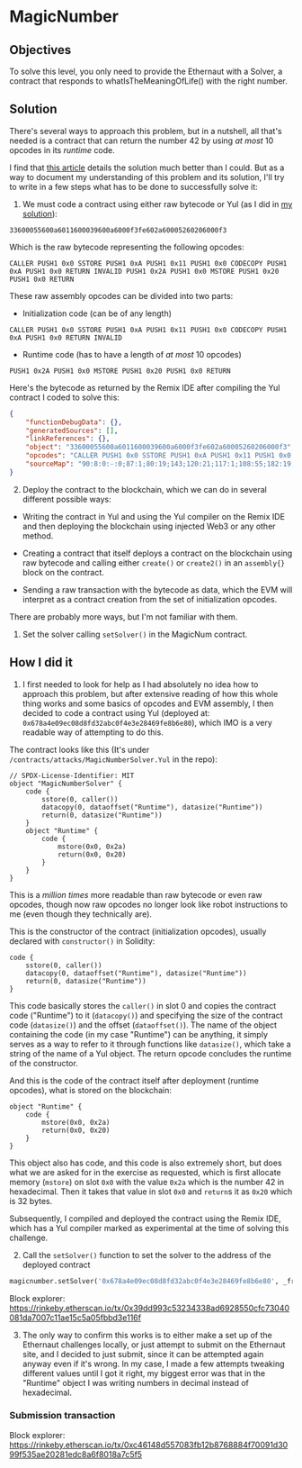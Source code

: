 # MagicNumber

## Objectives

To solve this level, you only need to provide the Ethernaut with a Solver, a contract that responds to whatIsTheMeaningOfLife() with the right number.

## Solution

There's several ways to approach this problem, but in a nutshell, all that's needed is a contract that can return the number 42 by using _at most_ 10 opcodes in its _runtime_ code.

I find that [this article](https://medium.com/coinmonks/ethernaut-lvl-19-magicnumber-walkthrough-how-to-deploy-contracts-using-raw-assembly-opcodes-c50edb0f71a2) details the solution much better than I could. But as a way to document my understanding of this problem and its solution, I'll try to write in a few steps what has to be done to successfully solve it:

1. We must code a contract using either raw bytecode or Yul (as I did in [my solution](#how-i-did-it)):

```
33600055600a6011600039600a6000f3fe602a60005260206000f3
```

Which is the raw bytecode representing the following opcodes:

```
CALLER PUSH1 0x0 SSTORE PUSH1 0xA PUSH1 0x11 PUSH1 0x0 CODECOPY PUSH1 0xA PUSH1 0x0 RETURN INVALID PUSH1 0x2A PUSH1 0x0 MSTORE PUSH1 0x20 PUSH1 0x0 RETURN 
```

These raw assembly opcodes can be divided into two parts:

* Initialization code (can be of any length)

```assembly
CALLER PUSH1 0x0 SSTORE PUSH1 0xA PUSH1 0x11 PUSH1 0x0 CODECOPY PUSH1 0xA PUSH1 0x0 RETURN INVALID
```

* Runtime code (has to have a length of _at most_ 10 opcodes)

```assembly
PUSH1 0x2A PUSH1 0x0 MSTORE PUSH1 0x20 PUSH1 0x0 RETURN 
```

Here's the bytecode as returned by the Remix IDE after compiling the Yul contract I coded to solve this:

```json
{
	"functionDebugData": {},
	"generatedSources": [],
	"linkReferences": {},
	"object": "33600055600a6011600039600a6000f3fe602a60005260206000f3",
	"opcodes": "CALLER PUSH1 0x0 SSTORE PUSH1 0xA PUSH1 0x11 PUSH1 0x0 CODECOPY PUSH1 0xA PUSH1 0x0 RETURN INVALID PUSH1 0x2A PUSH1 0x0 MSTORE PUSH1 0x20 PUSH1 0x0 RETURN ",
	"sourceMap": "90:8:0:-:0;87:1;80:19;143;120:21;117:1;108:55;182:19;179:1;172:30"
}
```

2. Deploy the contract to the blockchain, which we can do in several different possible ways:

* Writing the contract in Yul and using the Yul compiler on the Remix IDE and then deploying the blockchain using injected Web3 or any other method.

* Creating a contract that itself deploys a contract on the blockchain using raw bytecode and calling either `create()` or `create2()` in an `assembly{}` block on the contract.

* Sending a raw transaction with the bytecode as data, which the EVM will interpret as a contract creation from the set of initialization opcodes.

There are probably more ways, but I'm not familiar with them.

1. Set the solver calling `setSolver()` in the MagicNum contract.

## How I did it

1. I first needed to look for help as I had absolutely no idea how to approach this problem, but after extensive reading of how this whole thing works and some basics of opcodes and EVM assembly, I then decided to code a contract using Yul (deployed at: `0x678a4e09ec08d8fd32abc0f4e3e28469fe8b6e80`), which IMO is a very readable way of attempting to do this.

The contract looks like this (It's under `/contracts/attacks/MagicNumberSolver.Yul` in the repo):

```Yul
// SPDX-License-Identifier: MIT
object "MagicNumberSolver" {
    code {
        sstore(0, caller())
        datacopy(0, dataoffset("Runtime"), datasize("Runtime"))
        return(0, datasize("Runtime"))
    }
    object "Runtime" {
        code {
            mstore(0x0, 0x2a)
            return(0x0, 0x20)    
        }
    }
}
```

This is a _million times_ more readable than raw bytecode or even raw opcodes, though now raw opcodes no longer look like robot instructions to me (even though they technically are). 

This is the constructor of the contract (initialization opcodes), usually declared with `constructor()` in Solidity:

```Yul
code {
    sstore(0, caller())
    datacopy(0, dataoffset("Runtime"), datasize("Runtime"))
    return(0, datasize("Runtime"))
}
```

This code basically stores the `caller()` in slot 0 and copies the contract code ("Runtime") to it (`datacopy()`) and specifying the size of the contract code (`datasize()`) and the offset (`dataoffset()`). The name of the object containing the code (in my case "Runtime") can be anything, it simply serves as a way to refer to it through functions like `datasize()`, which take a string of the name of a Yul object. The return opcode concludes the runtime of the constructor.

And this is the code of the contract itself after deployment (runtime opcodes), what is stored on the blockchain:

```
object "Runtime" {
    code {
        mstore(0x0, 0x2a)
        return(0x0, 0x20)    
    }
}
```

This object also has code, and this code is also extremely short, but does what we are asked for in the exercise as requested, which is first allocate memory (`mstore`) on slot `0x0` with the value `0x2a` which is the number 42 in hexadecimal. Then it takes that value in slot `0x0` and `return`s it as `0x20` which is 32 bytes.

Subsequently, I compiled and deployed the contract using the Remix IDE, which has a Yul compiler marked as experimental at the time of solving this challenge.

2. Call the `setSolver()` function to set the solver to the address of the deployed contract

```python 
magicnumber.setSolver('0x678a4e09ec08d8fd32abc0f4e3e28469fe8b6e80', _from)
```

Block explorer: https://rinkeby.etherscan.io/tx/0x39dd993c53234338ad6928550cfc73040081da7007c11ae15c5a05fbbd3e116f

3. The only way to confirm this works is to either make a set up of the Ethernaut challenges locally, or just attempt to submit on the Ethernaut site, and I decided to just submit, since it can be attempted again anyway even if it's wrong. In my case, I made a few attempts tweaking different values until I got it right, my biggest error was that in the "Runtime" object I was writing numbers in decimal instead of hexadecimal.

### Submission transaction

Block explorer: https://rinkeby.etherscan.io/tx/0xc46148d557083fb12b8768884f70091d3099f535ae20281edc8a6f8018a7c5f5
